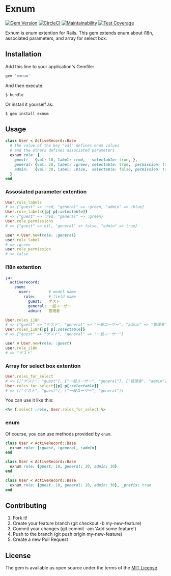 # Exnum

[![Gem Version](https://badge.fury.io/rb/exnum.svg)](https://badge.fury.io/rb/exnum)
[![CircleCI](https://circleci.com/gh/Kta-M/exnum.svg?style=svg)](https://circleci.com/gh/Kta-M/exnum)
[![Maintainability](https://api.codeclimate.com/v1/badges/d8d694f943658d8a5506/maintainability)](https://codeclimate.com/github/Kta-M/exnum/maintainability)
[![Test Coverage](https://api.codeclimate.com/v1/badges/d8d694f943658d8a5506/test_coverage)](https://codeclimate.com/github/Kta-M/exnum/test_coverage)

Exnum is enum extention for Rails.
This gem extends enum about i18n, associated parameters, and array for select box.

## Installation

Add this line to your application's Gemfile:

```ruby
gem 'exnum'
```

And then execute:

```
$ bundle
```

Or install it yourself as:

```
$ gem install exnum
```

## Usage

```ruby
class User < ActiveRecord::Base
  # the value of the key "val" defines enum values
  # and the others defines associated parameters
  exnum role: {
    guest:   {val: 10, label: :red,   selectable: true, },
    general: {val: 20, label: :green, selectable: true,  permission: false},
    admin:   {val: 30, label: :blue,  selectable: false, permission: true},
  }
end
```

### Assosiated parameter extention
```ruby
User.role_labels
# => {"guest" => :red, "general" => :green, "admin" => :blue}
User.role_labels{|p| p[:selectable]}
# => {"guest" => :red, "general" => :green}
User.role_permissions
# => {"guest" => nil, "general" => false, "admin" => true}
```

```ruby
user = User.new(role: :general)
user.role_label
# => :green
user.role_permission
# => false
```

### I18n extention

```yaml
ja:
  activerecord:
    enum:
      user:        # model name
        role:      # field name
          guest:   ゲスト
          general: 一般ユーザー
          admin:   管理者
```

```ruby
User.roles_i18n
# => {"guest" => "ゲスト", "general" => "一般ユーザー", "admin" => "管理者"}
User.roles_i18n{|p| p[:selectable]}
# => {"guest" => "ゲスト", "general" => "一般ユーザー"}
```

```ruby
user = User.new(role: :guest)
user.role_i18n
# => "ゲスト"
```

### Array for select box extention
```ruby
User.roles_for_select
# => [["ゲスト", "guest"], ["一般ユーザー", "general"], ["管理者", "admin"]]
User.roles_for_select{|p| p[:selectable]}
# => [["ゲスト", "guest"], ["一般ユーザー", "general"]]
```

You can use it like this:
```ruby
<%= f.select :role, User.roles_for_select %>
```

### enum
Of course, you can use methods provided by `enum`.
```ruby
class User < ActiveRecord::Base
  exnum role: [:guest, :general, :admin]
end
```
```ruby
class User < ActiveRecord::Base
  exnum role: {guest: 10, general: 20, admin: 30}
end
```
```ruby
class User < ActiveRecord::Base
  exnum role: {guest: 10, general: 20, admin: 30}, _prefix: true
end
```

## Contributing

1. Fork it!
1. Create your feature branch (git checkout -b my-new-feature)
1. Commit your changes (git commit -am 'Add some feature')
1. Push to the branch (git push origin my-new-feature)
1. Create a new Pull Request

## License

The gem is available as open source under the terms of the [MIT License](http://opensource.org/licenses/MIT).



